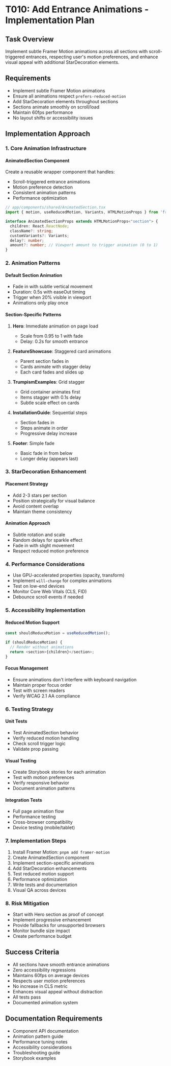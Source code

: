 # T010: Add Entrance Animations - Implementation Plan

## Task Overview
Implement subtle Framer Motion animations across all sections with scroll-triggered entrances, respecting user's motion preferences, and enhance visual appeal with additional StarDecoration elements.

## Requirements
- Implement subtle Framer Motion animations
- Ensure all animations respect `prefers-reduced-motion`
- Add StarDecoration elements throughout sections
- Sections animate smoothly on scroll/load
- Maintain 60fps performance
- No layout shifts or accessibility issues

## Implementation Approach

### 1. Core Animation Infrastructure

#### AnimatedSection Component
Create a reusable wrapper component that handles:
- Scroll-triggered entrance animations
- Motion preference detection
- Consistent animation patterns
- Performance optimization

```typescript
// app/components/shared/AnimatedSection.tsx
import { motion, useReducedMotion, Variants, HTMLMotionProps } from 'framer-motion';

interface AnimatedSectionProps extends HTMLMotionProps<"section"> {
  children: React.ReactNode;
  className?: string;
  customVariants?: Variants;
  delay?: number;
  amount?: number; // Viewport amount to trigger animation (0 to 1)
}
```

### 2. Animation Patterns

#### Default Section Animation
- Fade in with subtle vertical movement
- Duration: 0.5s with easeOut timing
- Trigger when 20% visible in viewport
- Animations only play once

#### Section-Specific Patterns
1. **Hero**: Immediate animation on page load
   - Scale from 0.95 to 1 with fade
   - Delay: 0.2s for smooth entrance

2. **FeatureShowcase**: Staggered card animations
   - Parent section fades in
   - Cards animate with stagger delay
   - Each card fades and slides up

3. **TrumpismExamples**: Grid stagger
   - Grid container animates first
   - Items stagger with 0.1s delay
   - Subtle scale effect on cards

4. **InstallationGuide**: Sequential steps
   - Section fades in
   - Steps animate in order
   - Progressive delay increase

5. **Footer**: Simple fade
   - Basic fade in from below
   - Longer delay (appears last)

### 3. StarDecoration Enhancement

#### Placement Strategy
- Add 2-3 stars per section
- Position strategically for visual balance
- Avoid content overlap
- Maintain theme consistency

#### Animation Approach
- Subtle rotation and scale
- Random delays for sparkle effect
- Fade in with slight movement
- Respect reduced motion preference

### 4. Performance Considerations

- Use GPU-accelerated properties (opacity, transform)
- Implement `will-change` for complex animations
- Test on low-end devices
- Monitor Core Web Vitals (CLS, FID)
- Debounce scroll events if needed

### 5. Accessibility Implementation

#### Reduced Motion Support
```typescript
const shouldReduceMotion = useReducedMotion();

if (shouldReduceMotion) {
  // Render without animations
  return <section>{children}</section>;
}
```

#### Focus Management
- Ensure animations don't interfere with keyboard navigation
- Maintain proper focus order
- Test with screen readers
- Verify WCAG 2.1 AA compliance

### 6. Testing Strategy

#### Unit Tests
- Test AnimatedSection behavior
- Verify reduced motion handling
- Check scroll trigger logic
- Validate prop passing

#### Visual Testing
- Create Storybook stories for each animation
- Test with motion preferences
- Verify responsive behavior
- Document animation patterns

#### Integration Tests
- Full page animation flow
- Performance testing
- Cross-browser compatibility
- Device testing (mobile/tablet)

### 7. Implementation Steps

1. Install Framer Motion: `pnpm add framer-motion`
2. Create AnimatedSection component
3. Implement section-specific animations
4. Add StarDecoration enhancements
5. Test reduced motion support
6. Performance optimization
7. Write tests and documentation
8. Visual QA across devices

### 8. Risk Mitigation

- Start with Hero section as proof of concept
- Implement progressive enhancement
- Provide fallbacks for unsupported browsers
- Monitor bundle size impact
- Create performance budget

## Success Criteria

- All sections have smooth entrance animations
- Zero accessibility regressions
- Maintains 60fps on average devices
- Respects user motion preferences
- No increase in CLS metric
- Enhances visual appeal without distraction
- All tests pass
- Documented animation system

## Documentation Requirements

- Component API documentation
- Animation pattern guide
- Performance tuning notes
- Accessibility considerations
- Troubleshooting guide
- Storybook examples